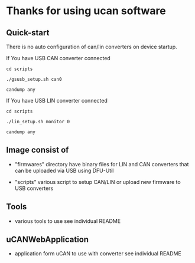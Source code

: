 # Thanks for using ucan software

## Quick-start

There is no auto configuration of can/lin converters on device startup.

If You have USB CAN converter connected

`cd scripts`

`./gsusb_setup.sh can0`

`candump any`

If You have USB LIN converter connected

`cd scripts`

`./lin_setup.sh monitor 0`

`candump any`

## Image consist of

- "firmwares" directory have binary files for LIN and CAN converters that can be uploaded via USB using DFU-Util

- "scripts" various script to setup CAN/LIN or upload new firmware to USB converters

## Tools

- various tools to use see individual README

## uCANWebApplication

- application form uCAN to use with converter see individual README
